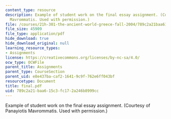 ```yaml
---
content_type: resource
description: Example of student work on the final essay assignment. (Courtesy of Panayiotis
  Mavrommatis. Used with permission.)
file: /courses/21h-301-the-ancient-world-greece-fall-2004/789c2a21baa615c3fc172a246b8999cc_final.pdf
file_size: 45909
file_type: application/pdf
hide_download: true
hide_download_original: null
learning_resource_types:
- Assignments
license: https://creativecommons.org/licenses/by-nc-sa/4.0/
ocw_type: OCWFile
parent_title: Assignments
parent_type: CourseSection
parent_uid: e8e437ba-caf2-1641-9c9f-762e6ff043bf
resourcetype: Document
title: final.pdf
uid: 789c2a21-baa6-15c3-fc17-2a246b8999cc
---
```

Example of student work on the final essay assignment. (Courtesy of Panayiotis Mavrommatis. Used with permission.)